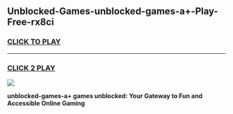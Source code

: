 
## Unblocked-Games-unblocked-games-a+-Play-Free-rx8ci
<h3>
<a href="https://premium76.site?title=unblocked-games-a+&ref=15A">CLICK TO PLAY</a></h3>
<hr>

<h3>
<a href="https://premium76.site?title=unblocked-games-a+&ref=15A">CLICK 2 PLAY</a>
  
</h3>

<a href="https://premium76.site?title=unblocked-games-a+&ref=15A"><img src="https://clearcache.store/games.png"></a>


**unblocked-games-a+ games unblocked: Your Gateway to Fun and Accessible Online Gaming**
